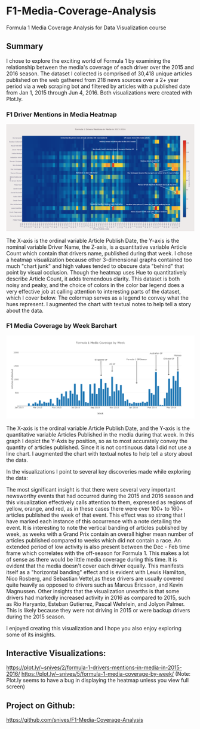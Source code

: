 # F1-Media-Coverage-Analysis
Formula 1 Media Coverage Analysis for Data Visualization course

## Summary

I chose to explore the exciting world of Formula 1 by examining the relationship between the media's coverage of each driver over the 2015 and 2016 season.  The dataset I collected is comprised of 30,418 unique articles published on the web gathered from 218 news sources over a 2+ year period via a web scraping bot and filtered by articles with a published date from Jan 1, 2015 through Jun 4, 2016.  Both visualizations were created with Plot.ly.

### F1 Driver Mentions in Media Heatmap
![F1 Driver Mentions in Media Heatmap](https://raw.githubusercontent.com/snives/F1-Media-Coverage-Analysis/master/Formula%201%20Drivers%20Mentions%20in%20Media%20in%202015-2016.png "F1 Driver Mentions in Media Heatmap")

The X-axis is the ordinal variable Article Publish Date, the Y-axis is the nominal variable Driver Name, the Z-axis, is a quantitative variable Article Count which contain that drivers name, published during that week.  I chose a heatmap visualization because other 3-dimensional graphs contained too much "chart junk" and high values tended to obscure data "behind" that point by visual occlusion.  Though the heatmap uses Hue to quantitatively describe Article Count, it adds tremendous clarity.  This dataset is both noisy and peaky, and the choice of colors in the color bar legend does a very effective job at calling attention to interesting parts of the dataset, which I cover below.  The colormap serves as a legend to convey what the hues represent.  I augmented the chart with textual notes to help tell a story about the data.

### F1 Media Coverage by Week Barchart
![F1 Media Coverage by Week Barchart](https://raw.githubusercontent.com/snives/F1-Media-Coverage-Analysis/master/Formula%201%20Media%20Coverage%20by%20Week%202015-2016.png "F1 Media Coverage by Week Barchart")

The X-axis is the ordinal variable Article Publish Date, and the Y-axis is the quantitative variable Articles Published in the media during that week.  In this graph I depict the Y-Axis by position, so as to most accurately convey the quantity of articles published.  Since it is not continuous data I did not use a line chart.  I augmented the chart with textual notes to help tell a story about the data.


In the visualizations I point to several key discoveries made while exploring the data:

The most significant insight is that there were several very important newsworthy events that had occurred during the 2015 and 2016 season and this visualization effectively calls attention to them, expressed as regions of yellow, orange, and red, as in these cases there were over 100+ to 160+ articles published the week of that event.  This effect was so strong that I have marked each instance of this occurrence with a note detailing the event.
It is interesting to note the vertical banding of articles published by week, as weeks with a Grand Prix contain an overall higher mean number of articles published compared to weeks which did not contain a race.  An extended period of low activity is also present between the Dec - Feb time frame which correlates with the off-season for Formula 1.  This makes a lot of sense as there would be little media coverage during this time.
It is evident that the media doesn't cover each driver equally.  This manifests itself as a "horizontal banding" effect and is evident with Lewis Hamilton, Nico Rosberg, and Sebastian Vettel,as these drivers are usually covered quite heavily as opposed to drivers such as Marcus Ericsson, and Kevin Magnussen.
Other insights that the visualization unearths is that some drivers had markedly increased activity in 2016 as compared to 2015, such as Rio Haryanto, Esteban Gutierrez, Pascal Wehrlein, and Jolyon Palmer.  This is likely because they were not driving in 2015 or were backup drivers during the 2015 season.

I enjoyed creating this visualization and I hope you also enjoy exploring some of its insights.

## Interactive Visualizations:
https://plot.ly/~snives/2/formula-1-drivers-mentions-in-media-in-2015-2016/
https://plot.ly/~snives/5/formula-1-media-coverage-by-week/
(Note: Plot.ly seems to have a bug in displaying the heatmap unless you view full screen)

## Project on Github:
https://github.com/snives/F1-Media-Coverage-Analysis
